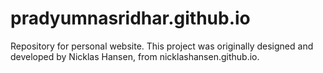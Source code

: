# pradyumnasridhar.github.io
Repository for personal website. This project was originally designed and developed by Nicklas Hansen, from nicklashansen.github.io.
